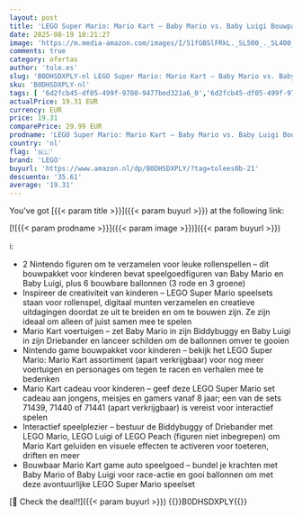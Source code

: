 ```yaml
---
layout: post
title: 'LEGO Super Mario: Mario Kart – Baby Mario vs. Baby Luigi Bouwpakket voor Kinderen met 2 Nintendo Game Figuren en 2 Speelgoed auto s  Cadeau voor jongens  meisjes en Gamers vanaf 8 jaar 72034'
date: 2025-08-19 10:21:27
image: 'https://m.media-amazon.com/images/I/51fGBSlFRkL._SL500_._SL400_.jpg'
comments: true
category: ofertas
author: 'tole.es'
slug: 'B0DHSDXPLY-nl LEGO Super Mario: Mario Kart – Baby Mario vs. Baby Luigi...'
sku: 'B0DHSDXPLY-nl'
tags: [ '6d2fcb45-df05-499f-9780-9477bed321a6_0','6d2fcb45-df05-499f-9780-9477bed321a6_501','Arborist Merchandising Root','Bouw- & constructiespeelgoed','Creatieve spellen','Educatief speelgoed','Self Service','Special Features Stores','Speelgoed & spellen','Speelgoedbouwsets','lego','🇳🇱', ]
actualPrice: 19.31 EUR
currency: EUR
price: 19.31
comparePrice: 29.99 EUR
prodname: 'LEGO Super Mario: Mario Kart – Baby Mario vs. Baby Luigi Bouwpakket voor Kinderen met 2 Nintendo Game Figuren en 2 Speelgoed auto s  Cadeau voor jongens  meisjes en Gamers vanaf 8 jaar 72034'
country: 'nl'
flag: '🇳🇱'
brand: 'LEGO'
buyurl: 'https://www.amazon.nl/dp/B0DHSDXPLY/?tag=tolees0b-21'
descuento: '35.61'
average: '19.31'
---
```


You've got [{{< param title >}}]({{< param buyurl >}}) at the following link:

[![{{< param prodname >}}]({{< param image >}})]({{< param buyurl >}})

ℹ️:

- 2 Nintendo figuren om te verzamelen voor leuke rollenspellen – dit bouwpakket voor kinderen bevat speelgoedfiguren van Baby Mario en Baby Luigi, plus 6 bouwbare ballonnen (3 rode en 3 groene)
- Inspireer de creativiteit van kinderen – LEGO Super Mario speelsets staan voor rollenspel, digitaal munten verzamelen en creatieve uitdagingen doordat ze uit te breiden en om te bouwen zijn. Ze zijn ideaal om alleen of juist samen mee te spelen
- Mario Kart voertuigen – zet Baby Mario in zijn Biddybuggy en Baby Luigi in zijn Driebander en lanceer schilden om de ballonnen omver te gooien
- Nintendo game bouwpakket voor kinderen – bekijk het LEGO Super Mario: Mario Kart assortiment (apart verkrijgbaar) voor nog meer voertuigen en personages om tegen te racen en verhalen mee te bedenken
- Mario Kart cadeau voor kinderen – geef deze LEGO Super Mario set cadeau aan jongens, meisjes en gamers vanaf 8 jaar; een van de sets 71439, 71440 of 71441 (apart verkrijgbaar) is vereist voor interactief spelen
- Interactief speelplezier – bestuur de Biddybuggy of Driebander met LEGO Mario, LEGO Luigi of LEGO Peach (figuren niet inbegrepen) om Mario Kart geluiden en visuele effecten te activeren voor toeteren, driften en meer
- Bouwbaar Mario Kart game auto speelgoed – bundel je krachten met Baby Mario of Baby Luigi voor race-actie en gooi ballonnen om met deze avontuurlijke LEGO Super Mario speelset

[🛒 Check the deal!!]({{< param buyurl >}})
{{<world>}}B0DHSDXPLY{{</world>}}
